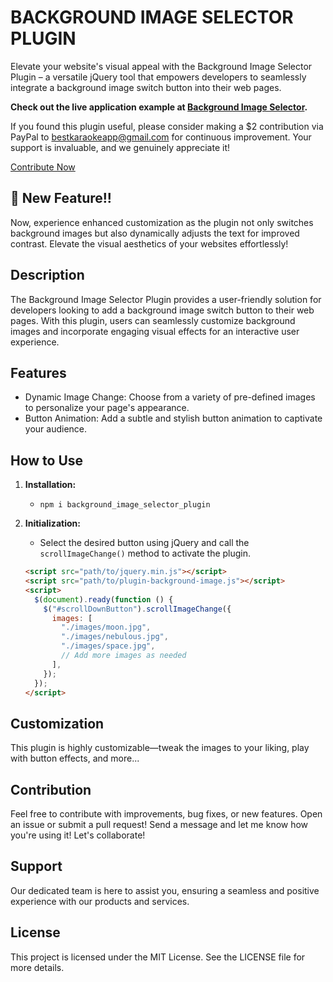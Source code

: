# BACKGROUND IMAGE SELECTOR PLUGIN
Elevate your website's visual appeal with the Background Image Selector Plugin – a versatile jQuery tool that empowers developers to seamlessly integrate a background image switch button into their web pages.

**Check out the live application example at [Background Image Selector](https://background-selector.vercel.app/).**

If you found this plugin useful, please consider making a $2 contribution via PayPal to bestkaraokeapp@gmail.com for continuous improvement. Your support is invaluable, and we genuinely appreciate it!

[Contribute Now](https://www.paypal.com/donate/?hosted_button_id=ZG43MX2NWBDBA)

## 🚀 New Feature!!
Now, experience enhanced customization as the plugin not only switches background images but also dynamically adjusts the text for improved contrast. Elevate the visual aesthetics of your websites effortlessly!

## Description
The Background Image Selector Plugin provides a user-friendly solution for developers looking to add a background image switch button to their web pages. With this plugin, users can seamlessly customize background images and incorporate engaging visual effects for an interactive user experience.

## Features
- Dynamic Image Change: Choose from a variety of pre-defined images to personalize your page's appearance.
- Button Animation: Add a subtle and stylish button animation to captivate your audience.

## How to Use

1. **Installation:**
   - `npm i background_image_selector_plugin`

2. **Initialization:**
   - Select the desired button using jQuery and call the `scrollImageChange()` method to activate the plugin.

   ```html
   <script src="path/to/jquery.min.js"></script>
   <script src="path/to/plugin-background-image.js"></script>
   <script>
     $(document).ready(function () {
       $("#scrollDownButton").scrollImageChange({
         images: [
           "./images/moon.jpg",
           "./images/nebulous.jpg",
           "./images/space.jpg",
           // Add more images as needed
         ],
       });
     });
   </script>

## Customization
This plugin is highly customizable—tweak the images to your liking, play with button effects, and more...

## Contribution
Feel free to contribute with improvements, bug fixes, or new features. Open an issue or submit a pull request!
Send a message and let me know how you're using it!
Let's collaborate!

## Support
Our dedicated team is here to assist you, ensuring a seamless and positive experience with our products and services.

## License
This project is licensed under the MIT License. See the LICENSE file for more details.
